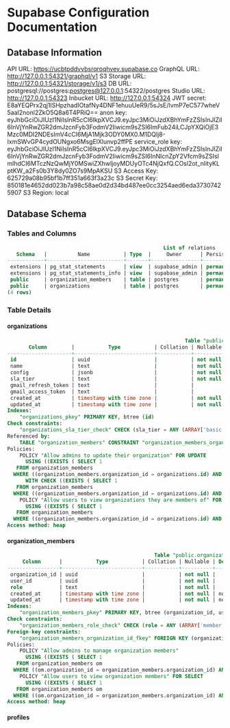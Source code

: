 # Supabase Configuration Documentation

## Database Information

API URL: https://ucbtpddvvbsrqroqhvev.supabase.co
GraphQL URL: http://127.0.0.1:54321/graphql/v1
S3 Storage URL: http://127.0.0.1:54321/storage/v1/s3
DB URL: postgresql://postgres:postgres@127.0.0.1:54322/postgres
Studio URL: http://127.0.0.1:54323
Inbucket URL: http://127.0.0.1:54324
JWT secret: E8aYEQPrx2qj1lSHpzhadIOtafNy4DNF1ehuuUeR9/5sJsE/lvmP7eC577wheV5aaI2nonl2ZkO5Q8a6T4PRiQ==
anon key: eyJhbGciOiJIUzI1NiIsInR5cCI6IkpXVCJ9.eyJpc3MiOiJzdXBhYmFzZSIsInJlZiI6InVjYnRwZGR2dmJzcnFyb3FodmV2Iiwicm9sZSI6ImFub24iLCJpYXQiOjE3Mzc0MDI2NDEsImV4cCI6MjA1Mjk3ODY0MX0.M1DQlj8-IxmSWvGP4cydOUNgxo6MsgElXlunvp2ffPE
service_role key: eyJhbGciOiJIUzI1NiIsInR5cCI6IkpXVCJ9.eyJpc3MiOiJzdXBhYmFzZSIsInJlZiI6InVjYnRwZGR2dmJzcnFyb3FodmV2Iiwicm9sZSI6InNlcnZpY2Vfcm9sZSIsImlhdCI6MTczNzQwMjY0MSwiZXhwIjoyMDUyOTc4NjQxfQ.COsl2ot_nlityKLptKW_a2Fs0b3Y8dy0ZO7s9MpAKSU
S3 Access Key: 625729a08b95bf1b7ff351a663f3a23c
S3 Secret Key: 850181e4652dd023b7a98c58ae0d2d34bd487ee0cc3254aed6eda37307425907
S3 Region: local

## Database Schema

### Tables and Columns
```sql
                                                   List of relations
   Schema   |          Name           | Type  |     Owner      | Persistence | Access method |    Size    | Description 
------------+-------------------------+-------+----------------+-------------+---------------+------------+-------------
 extensions | pg_stat_statements      | view  | supabase_admin | permanent   |               | 0 bytes    | 
 extensions | pg_stat_statements_info | view  | supabase_admin | permanent   |               | 0 bytes    | 
 public     | organization_members    | table | postgres       | permanent   | heap          | 8192 bytes | 
 public     | organizations           | table | postgres       | permanent   | heap          | 8192 bytes | 
(4 rows)

```

### Table Details


#### organizations
```sql
                                                          Table "public.organizations"
       Column        |           Type           | Collation | Nullable |      Default      | Storage  | Compression | Stats target | Description 
---------------------+--------------------------+-----------+----------+-------------------+----------+-------------+--------------+-------------
 id                  | uuid                     |           | not null | gen_random_uuid() | plain    |             |              | 
 name                | text                     |           | not null |                   | extended |             |              | 
 config              | jsonb                    |           | not null | '{}'::jsonb       | extended |             |              | 
 sla_tier            | text                     |           | not null | 'basic'::text     | extended |             |              | 
 gmail_refresh_token | text                     |           |          |                   | extended |             |              | 
 gmail_access_token  | text                     |           |          |                   | extended |             |              | 
 created_at          | timestamp with time zone |           | not null | now()             | plain    |             |              | 
 updated_at          | timestamp with time zone |           | not null | now()             | plain    |             |              | 
Indexes:
    "organizations_pkey" PRIMARY KEY, btree (id)
Check constraints:
    "organizations_sla_tier_check" CHECK (sla_tier = ANY (ARRAY['basic'::text, 'premium'::text]))
Referenced by:
    TABLE "organization_members" CONSTRAINT "organization_members_organization_id_fkey" FOREIGN KEY (organization_id) REFERENCES organizations(id) ON DELETE CASCADE
Policies:
    POLICY "Allow admins to update their organization" FOR UPDATE
      USING ((EXISTS ( SELECT 1
   FROM organization_members
  WHERE ((organization_members.organization_id = organizations.id) AND (organization_members.user_id = auth.uid()) AND (organization_members.role = ANY (ARRAY['admin'::text, 'super_admin'::text]))))))
      WITH CHECK ((EXISTS ( SELECT 1
   FROM organization_members
  WHERE ((organization_members.organization_id = organizations.id) AND (organization_members.user_id = auth.uid()) AND (organization_members.role = ANY (ARRAY['admin'::text, 'super_admin'::text]))))))
    POLICY "Allow users to view organizations they are members of" FOR SELECT
      USING ((EXISTS ( SELECT 1
   FROM organization_members
  WHERE ((organization_members.organization_id = organizations.id) AND (organization_members.user_id = auth.uid())))))
Access method: heap

```

#### organization_members
```sql
                                                Table "public.organization_members"
     Column      |           Type           | Collation | Nullable | Default | Storage  | Compression | Stats target | Description 
-----------------+--------------------------+-----------+----------+---------+----------+-------------+--------------+-------------
 organization_id | uuid                     |           | not null |         | plain    |             |              | 
 user_id         | uuid                     |           | not null |         | plain    |             |              | 
 role            | text                     |           | not null |         | extended |             |              | 
 created_at      | timestamp with time zone |           | not null | now()   | plain    |             |              | 
 updated_at      | timestamp with time zone |           | not null | now()   | plain    |             |              | 
Indexes:
    "organization_members_pkey" PRIMARY KEY, btree (organization_id, user_id)
Check constraints:
    "organization_members_role_check" CHECK (role = ANY (ARRAY['member'::text, 'admin'::text, 'super_admin'::text]))
Foreign-key constraints:
    "organization_members_organization_id_fkey" FOREIGN KEY (organization_id) REFERENCES organizations(id) ON DELETE CASCADE
Policies:
    POLICY "Allow admins to manage organization members"
      USING ((EXISTS ( SELECT 1
   FROM organization_members om
  WHERE ((om.organization_id = organization_members.organization_id) AND (om.user_id = auth.uid()) AND (om.role = ANY (ARRAY['admin'::text, 'super_admin'::text]))))))
    POLICY "Allow users to view organization members" FOR SELECT
      USING ((EXISTS ( SELECT 1
   FROM organization_members om
  WHERE ((om.organization_id = organization_members.organization_id) AND (om.user_id = auth.uid())))))
Access method: heap

```

#### profiles
```sql
```

